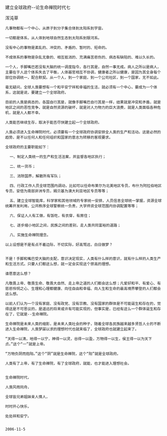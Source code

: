 建立全球政府--论生命禅院时代七

浑沌草


    凡事物都有一个中心，从原子到分子集合体到太阳系到宇宙。

    一切都是体系，从人体到地球自然生态到太阳系到银河系。

    没有中心的事物是紊乱的、冲突的、矛盾的、暂时的、短命的。

    不成体系的事物是杂乱无章的、相互抵消的、充满痛苦悲伤的、病态有缺陷的、难以久长的。

    一个人，手脚嘴巴若没有大脑的统一调度指令，各行其是，自然一事无成。病人之所以是病人，主要在于人这个体系失去了平衡，人体器官相互不协调，健康者之所以健康，是因为其全身每个部位协调统一，配合默契。从一个人，到一个家庭，到一个公司社区，到一个国家，无不如此。

    毫无疑问，全球人类要想有一个和平安宁祥和幸福的生活，就必须有一个中心，要成为一个体系，这就是说，要建立一个全球政府。

    目前的人类是病态的，各国自行其是，就像手脚嘴巴自行其是一样，结果就是冲突和矛盾，就是地区之间的恶性竞争，就是自然资源的破坏，就是对人力物力的巨大浪费，就是人类面临各种危机，就是人人都不幸。

    人类能否继续生存，取决于能否尽快建立起一个全球政府。

    人类必须进入生命禅院时代，必须要有一个全球政府协调安排全人类的生产和活动。这是必然的趋势，是不以任何人和任何组织和国家的意志为转移的客观要求。

    全球政府的主要职能如下：

      一、制定人类统一的生产和生活法案，并监督各地区执行；

      二、统一货币；

      三、消除国界，解散所有军队；

      四、行政工作人员全球范围内调动，比如可以任命布莱尔为北美地区专员，布什为阿拉伯地区专员，安倍为南部非洲专员，姆贝基为澳大利亚地区专员等等；

      五、建立全球智能库，科学家和其他领域的专家统一安排，人员信息全球统一掌握，资源全球统筹开发利用，公共秩序全球警察统一负责，大学师资全球范围内协调配置等等；

      六、保证人人有工做，有饭吃，有衣穿，有房住；

      七、逐步缩小地区之间，民族之间的差别，走人类共同富裕的道路；

      八、实施生命禅院理念。

    以上设想是不是有点不着边际，不切实际，好高骛远，白日做梦？


    不是！手脚和嘴巴受大脑的支配，意识决定现实，人类有什么样的意识，就有什么样的人类生产和生活方式。只要人们都这么想，就一定会实现这个崇高的理想。

    谁愿意这么想？

    凡敬畏上帝、敬畏生命、敬畏大自然、走上帝之道的人们都会这么想；凡爱好和平、有爱心、有慈悲怜悯之心、生理和心理都健康、向往自由和幸福、向人生和生命的最高境界攀登的人们都会这么想。

    以前人们认为一个没有家庭、没有政党、没有宗教、没有国家的群体是不可能诞生和存在的，觉得这是不可思议的，是遥远的将来或许有可能实现的，但事实是，已经有这么一个群体诞生和存在了，它就是--生命禅院。

    生命禅院是未来人类的缩影，是未来人类社会的种子，随着全球各民族越来越多贤哲人士的不断进入生命禅院，人类梦寐以求的理想时代也就来临了，全球政府也就建立起来了。

    “天得一以清，地得一以宁，神得一以灵，谷得一以盈，万物得一以生，侯王得一以为天下贞。”这个“一”就是上帝。

    “万物负阴而抱阳。”这个“阴”就是生命禅院，这个“阳”就是全球政府。

    人类有了上帝，有了生命禅院，有了全球政府，就能，也才能进入理想社会。


    生命禅院时代，

    人类风雨同舟，

    全球皆兄弟姐妹亲人情人，

    时时开心快乐，

    处处祥和安宁。


    2006-11-5



